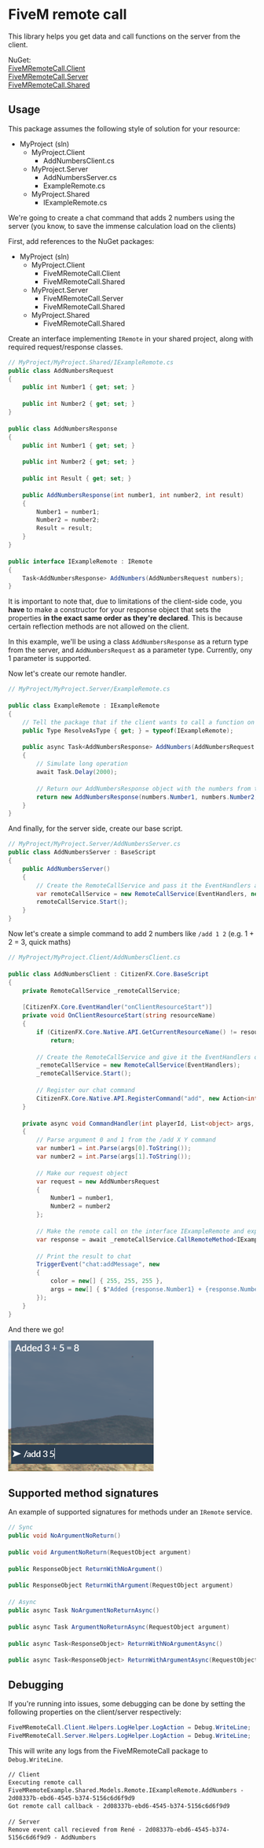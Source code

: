 # FiveM remote call

This library helps you get data and call functions on the server from the client.

NuGet:  
[FiveMRemoteCall.Client](https://www.nuget.org/packages/FiveMRemoteCall.Client/)  
[FiveMRemoteCall.Server](https://www.nuget.org/packages/FiveMRemoteCall.Server/)  
[FiveMRemoteCall.Shared](https://www.nuget.org/packages/FiveMRemoteCall.Shared/)

## Usage

This package assumes the following style of solution for your resource:

- MyProject (sln)
	- MyProject.Client
		- AddNumbersClient.cs
	- MyProject.Server
		- AddNumbersServer.cs
		- ExampleRemote.cs
	- MyProject.Shared
		- IExampleRemote.cs

We're going to create a chat command that adds 2 numbers using the server (you know, to save the immense calculation load on the clients)  

First, add references to the NuGet packages:
- MyProject (sln)
	- MyProject.Client
		- FiveMRemoteCall.Client
		- FiveMRemoteCall.Shared
	- MyProject.Server
		- FiveMRemoteCall.Server
		- FiveMRemoteCall.Shared
	- MyProject.Shared
		- FiveMRemoteCall.Shared

Create an interface implementing `IRemote` in your shared project, along with required request/response classes.

```csharp
// MyProject/MyProject.Shared/IExampleRemote.cs
public class AddNumbersRequest
{
	public int Number1 { get; set; }

	public int Number2 { get; set; }
}

public class AddNumbersResponse
{
	public int Number1 { get; set; }

	public int Number2 { get; set; }

	public int Result { get; set; }

	public AddNumbersResponse(int number1, int number2, int result)
	{
		Number1 = number1;
		Number2 = number2;
		Result = result;
	}
}

public interface IExampleRemote : IRemote
{
	Task<AddNumbersResponse> AddNumbers(AddNumbersRequest numbers);
}
```

It is important to note that, due to limitations of the client-side code, you **have** to make a constructor for your response object that sets the properties **in the exact same order as they're declared**. This is because certain reflection methods are not allowed on the client.

In this example, we'll be using a class `AddNumbersResponse` as a return type from the server, and `AddNumbersRequest` as a parameter type. Currently, ony 1 parameter is supported.

Now let's create our remote handler.

```csharp
// MyProject/MyProject.Server/ExampleRemote.cs

public class ExampleRemote : IExampleRemote
{
	// Tell the package that if the client wants to call a function on IExampleRemote, that this is the class that handles it.
	public Type ResolveAsType { get; } = typeof(IExampleRemote);

	public async Task<AddNumbersResponse> AddNumbers(AddNumbersRequest numbers)
	{
		// Simulate long operation
		await Task.Delay(2000);

		// Return our AddNumbersResponse object with the numbers from the client and the result
		return new AddNumbersResponse(numbers.Number1, numbers.Number2, numbers.Number1 + numbers.Number2);
	}
}
```

And finally, for the server side, create our base script.

```csharp
// MyProject/MyProject.Server/AddNumbersServer.cs
public class AddNumbersServer : BaseScript
{
	public AddNumbersServer()
	{
		// Create the RemoteCallService and pass it the EventHandlers and our IRemote implementation (ExampleRemote)
		var remoteCallService = new RemoteCallService(EventHandlers, new [] { new ExampleRemote() });
		remoteCallService.Start();
	}
}
```

Now let's create a simple command to add 2 numbers like `/add 1 2` (e.g. 1 + 2 = 3, quick maths)

```csharp
// MyProject/MyProject.Client/AddNumbersClient.cs

public class AddNumbersClient : CitizenFX.Core.BaseScript
{
	private RemoteCallService _remoteCallService;

	[CitizenFX.Core.EventHandler("onClientResourceStart")]
	private void OnClientResourceStart(string resourceName)
	{
		if (CitizenFX.Core.Native.API.GetCurrentResourceName() != resourceName)
			return;

		// Create the RemoteCallService and give it the EventHandlers object so it can register an event
		_remoteCallService = new RemoteCallService(EventHandlers);
		_remoteCallService.Start();

		// Register our chat command
		CitizenFX.Core.Native.API.RegisterCommand("add", new Action<int, List<object>, string>(CommandHandler), false);
	}

	private async void CommandHandler(int playerId, List<object> args, string rawCommand)
	{
		// Parse argument 0 and 1 from the /add X Y command
		var number1 = int.Parse(args[0].ToString());
		var number2 = int.Parse(args[1].ToString());

		// Make our request object
		var request = new AddNumbersRequest
		{
			Number1 = number1,
			Number2 = number2
		};

		// Make the remote call on the interface IExampleRemote and expect an object of type AddNumbersResponse back
		var response = await _remoteCallService.CallRemoteMethod<IExampleRemote, AddNumbersResponse>(r => r.AddNumbers(request));

		// Print the result to chat
		TriggerEvent("chat:addMessage", new
		{
			color = new[] { 255, 255, 255 },
			args = new[] { $"Added {response.Number1} + {response.Number2} = {response.Result}" }
		});
	}
}
```

And there we go!

![screenshot](readme/screenshot.png)

## Supported method signatures

An example of supported signatures for methods under an `IRemote` service.

```csharp
// Sync
public void NoArgumentNoReturn()

public void ArgumentNoReturn(RequestObject argument)

public ResponseObject ReturnWithNoArgument()

public ResponseObject ReturnWithArgument(RequestObject argument)

// Async
public async Task NoArgumentNoReturnAsync()

public async Task ArgumentNoReturnAsync(RequestObject argument)

public async Task<ResponseObject> ReturnWithNoArgumentAsync()

public async Task<ResponseObject> ReturnWithArgumentAsync(RequestObject argument)
```

## Debugging

If you're running into issues, some debugging can be done by setting the following properties on the client/server respectively:
```csharp
FiveMRemoteCall.Client.Helpers.LogHelper.LogAction = Debug.WriteLine;
FiveMRemoteCall.Server.Helpers.LogHelper.LogAction = Debug.WriteLine;
```

This will write any logs from the FiveMRemoteCall package to `Debug.WriteLine`.

```
// Client
Executing remote call FiveMRemoteExample.Shared.Models.Remote.IExampleRemote.AddNumbers - 2d08337b-ebd6-4545-b374-5156c6d6f9d9
Got remote call callback - 2d08337b-ebd6-4545-b374-5156c6d6f9d9

// Server
Remove event call recieved from René - 2d08337b-ebd6-4545-b374-5156c6d6f9d9 - AddNumbers
```
